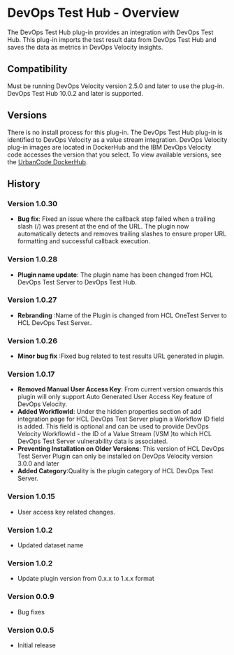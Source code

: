 
# DevOps Test Hub - Overview

The DevOps Test Hub plug-in provides an integration with DevOps Test Hub. This plug-in imports the test result data from DevOps Test Hub and saves the data as metrics in DevOps Velocity insights.

## Compatibility

Must be running DevOps Velocity version 2.5.0 and later to use the plug-in. DevOps Test Hub 10.0.2 and later is supported.

## Versions

There is no install process for this plug-in. The DevOps Test Hub plug-in is identified to DevOps Velocity as a value stream integration. DevOps Velocity plug-in images are located in DockerHub and the IBM DevOps Velocity code accesses the version that you select. To view available versions, see the [UrbanCode DockerHub](https://hub.docker.com/r/urbancode/ucv-ext-onetest-server/tags).


## History

### Version 1.0.30

* **Bug fix**: Fixed an issue where the callback step failed when a trailing slash (/) was present at the end of the URL. The plugin now automatically detects and removes trailing slashes to ensure proper URL formatting and successful callback execution.

### Version 1.0.28

* **Plugin name update**: The plugin name has been changed from HCL DevOps Test Server to DevOps Test Hub.

### Version 1.0.27

* **Rebranding** :Name of the Plugin is changed from HCL OneTest Server to HCL DevOps Test Server..

### Version 1.0.26

* **Minor bug fix** :Fixed bug related to test results URL generated in plugin.

### Version 1.0.17

* **Removed Manual User Access Key**: From current version onwards this plugin will only support Auto Generated User Access Key feature of DevOps Velocity.
* **Added WorkflowId**: Under the hidden properties section of add integration page for HCL DevOps Test Server plugin a Workflow ID field is added. This field is optional and can be used to provide DevOps Velocity WorkflowId - the ID of a Value Stream (VSM )to which HCL DevOps Test Server vulnerability data is associated.
* **Preventing Installation on Older Versions**: This version of HCL DevOps Test Server Plugin can only be installed on DevOps Velocity version 3.0.0 and later
* **Added Category**:Quality is the plugin category of HCL DevOps Test Server.

### Version 1.0.15

* User access key related changes.

### Version 1.0.2

* Updated dataset name


### Version 1.0.2

* Update plugin version from 0.x.x to 1.x.x format

### Version 0.0.9

* Bug fixes

### Version 0.0.5

* Initial release

